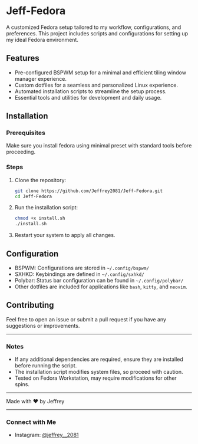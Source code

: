 # Jeff-Fedora

A customized Fedora setup tailored to my workflow, configurations, and preferences. This project includes scripts and configurations for setting up my ideal Fedora environment.

## Features
- Pre-configured BSPWM setup for a minimal and efficient tiling window manager experience.
- Custom dotfiles for a seamless and personalized Linux experience.
- Automated installation scripts to streamline the setup process.
- Essential tools and utilities for development and daily usage.

## Installation

### Prerequisites
Make sure you install fedora using minimal preset with standard tools before proceeding.

### Steps
1. Clone the repository:
   ```bash
   git clone https://github.com/Jeffrey2081/Jeff-Fedora.git
   cd Jeff-Fedora
   ```
2. Run the installation script:
   ```bash
   chmod +x install.sh
   ./install.sh
   ```
3. Restart your system to apply all changes.

## Configuration
- BSPWM: Configurations are stored in `~/.config/bspwm/`
- SXHKD: Keybindings are defined in `~/.config/sxhkd/`
- Polybar: Status bar configuration can be found in `~/.config/polybar/`
- Other dotfiles are included for applications like `bash`, `kitty`, and `neovim`.


## Contributing
Feel free to open an issue or submit a pull request if you have any suggestions or improvements.

---

### Notes
- If any additional dependencies are required, ensure they are installed before running the script.
- The installation script modifies system files, so proceed with caution.
- Tested on Fedora Workstation, may require modifications for other spins.

---

Made with ❤️ by Jeffrey

---

### Connect with Me
- Instagram: [@jeffrey__2081](https://www.instagram.com/jeffrey__2081/)
